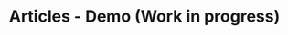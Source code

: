 ---
title: Articles - Demo (Work in progress)
description: Discover insights, expertise, and passion in my articles, unraveling the narrative of my journey within web development.
---